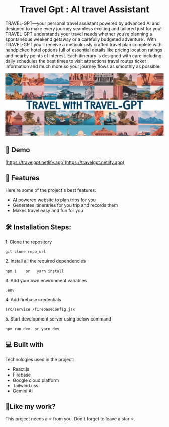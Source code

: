 <h1 align="center" id="title">Travel Gpt : AI travel Assistant</h1>

<p id="description">TRAVEL-GPT—your personal travel assistant powered by advanced AI and designed to make every journey seamless exciting and tailored just for you! TRAVEL-GPT understands your travel needs whether you’re planning a spontaneous weekend getaway or a carefully budgeted adventure . With TRAVEL-GPT you’ll receive a meticulously crafted travel plan complete with handpicked hotel options full of essential details like pricing location ratings and nearby points of interest. Each itinerary is designed with care including daily schedules the best times to visit attractions travel routes ticket information and much more so your journey flows as smoothly as possible.</p>

<p align="center"><img src= "public/tra2.jpg" alt="project-image"></p>

<h2>🚀 Demo</h2>

[https://travelgpt.netlify.app](https://travelgpt.netlify.app)

  
  
<h2>🧐 Features</h2>

Here're some of the project's best features:

*   AI powered website to plan trips for you
*   Generates itineraries for you trip and records them
*   Makes travel easy and fun for you

<h2>🛠️ Installation Steps:</h2>

<p>1. Clone the repository</p>

```
git clone repo_url
```

<p>2. Install all the required dependencies</p>

```
npm i    or   yarn install
```

<p>3. Add your own environment variables</p>

```
.env
```

<p>4. Add firebase credentials</p>

```
src/service /firebaseConfig.jsx
```

<p>5. Start development server using below command</p>

```
npm run dev  or yarn dev
```



  
  
<h2>💻 Built with</h2>

Technologies used in the project:

*   React.js
*   Firebase
*   Google cloud platform
*   Tailwind.css
*   Gemini AI

<h2>💖Like my work?</h2>

This project needs a ⭐️ from you. Don't forget to leave a star ⭐️.
